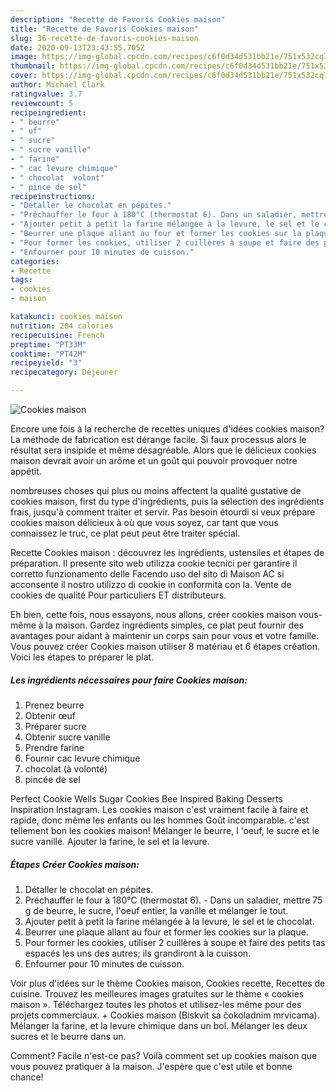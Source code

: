 ```yaml
---
description: "Recette de Favoris Cookies maison"
title: "Recette de Favoris Cookies maison"
slug: 36-recette-de-favoris-cookies-maison
date: 2020-09-13T23:43:55.705Z
image: https://img-global.cpcdn.com/recipes/c6f0d34d531bb21e/751x532cq70/cookies-maison-photo-principale-de-la-recette.jpg
thumbnail: https://img-global.cpcdn.com/recipes/c6f0d34d531bb21e/751x532cq70/cookies-maison-photo-principale-de-la-recette.jpg
cover: https://img-global.cpcdn.com/recipes/c6f0d34d531bb21e/751x532cq70/cookies-maison-photo-principale-de-la-recette.jpg
author: Michael Clark
ratingvalue: 3.7
reviewcount: 5
recipeingredient:
- " beurre"
- " uf"
- " sucre"
- " sucre vanille"
- " farine"
- " cac levure chimique"
- " chocolat  volont"
- " pince de sel"
recipeinstructions:
- "Détaller le chocolat en pépites."
- "Préchauffer le four à 180°C (thermostat 6). Dans un saladier, mettre 75 g de beurre, le sucre, l&#39;oeuf entier, la vanille et mélanger le tout."
- "Ajouter petit à petit la farine mélangée à la levure, le sel et le chocolat."
- "Beurrer une plaque allant au four et former les cookies sur la plaque."
- "Pour former les cookies, utiliser 2 cuillères à soupe et faire des petits tas espacés les uns des autres; ils grandiront à la cuisson."
- "Enfourner pour 10 minutes de cuisson."
categories:
- Recette
tags:
- cookies
- maison

katakunci: cookies maison 
nutrition: 204 calories
recipecuisine: French
preptime: "PT33M"
cooktime: "PT42M"
recipeyield: "3"
recipecategory: Déjeuner

---
```



![Cookies maison](https://img-global.cpcdn.com/recipes/c6f0d34d531bb21e/751x532cq70/cookies-maison-photo-principale-de-la-recette.jpg)

Encore une fois à la recherche de recettes uniques d'idées cookies maison? La méthode de fabrication est dérange facile. Si faux processus alors le résultat sera insipide et même désagréable. Alors que le délicieux cookies maison devrait avoir un arôme et un goût qui pouvoir provoquer notre appétit.

nombreuses choses qui plus ou moins affectent la qualité gustative de cookies maison, first du type d'ingrédients, puis la sélection des ingrédients frais, jusqu'à comment traiter et servir. Pas besoin étourdi si veux prépare cookies maison délicieux à où que vous soyez, car tant que vous connaissez le truc, ce plat peut peut être traiter spécial.

Recette Cookies maison : découvrez les ingrédients, ustensiles et étapes de préparation. Il presente sito web utilizza cookie tecnici per garantire il corretto funzionamento delle Facendo uso del sito di Maison AC si acconsente il nostro utilizzo di cookie in conformità con la. Vente de cookies de qualité Pour particuliers ET distributeurs.


Eh bien, cette fois, nous essayons, nous allons, créer cookies maison vous-même à la maison. Gardez ingrédients simples, ce plat peut fournir des avantages pour aidant à maintenir un corps sain pour vous et votre famille. Vous pouvez créer Cookies maison utiliser 8 matériau et 6 étapes création. Voici les étapes to préparer le plat.

<!--inarticleads1-->

##### Les ingrédients nécessaires pour faire Cookies maison:

1. Prenez  beurre
1. Obtenir  œuf
1. Préparer  sucre
1. Obtenir  sucre vanille
1. Prendre  farine
1. Fournir  cac levure chimique
1.   chocolat (à volonté)
1.   pincée de sel


Perfect Cookie Wells Sugar Cookies Bee Inspired Baking Desserts Inspiration Instagram. Les cookies maison c&#39;est vraiment facile à faire et rapide, donc même les enfants ou les hommes Goût incomparable. c&#39;est tellement bon les cookies maison! Mélanger le beurre, l &#39;oeuf, le sucre et le sucre vanillé. Ajouter la farine, le sel et la levure. 

<!--inarticleads2-->

##### Étapes Créer Cookies maison:

1. Détaller le chocolat en pépites.
1. Préchauffer le four à 180°C (thermostat 6). - Dans un saladier, mettre 75 g de beurre, le sucre, l&#39;oeuf entier, la vanille et mélanger le tout.
1. Ajouter petit à petit la farine mélangée à la levure, le sel et le chocolat.
1. Beurrer une plaque allant au four et former les cookies sur la plaque.
1. Pour former les cookies, utiliser 2 cuillères à soupe et faire des petits tas espacés les uns des autres; ils grandiront à la cuisson.
1. Enfourner pour 10 minutes de cuisson.


Voir plus d&#39;idées sur le thème Cookies maison, Cookies recette, Recettes de cuisine. Trouvez les meilleures images gratuites sur le thème « cookies maison ». Téléchargez toutes les photos et utilisez-les même pour des projets commerciaux. + Cookies maison (Biskvit sa čokoladnim mrvicama). Mélanger la farine, et la levure chimique dans un bol. Mélanger les deux sucres et le beurre dans un. 


Comment? Facile n'est-ce pas? Voilà comment set up cookies maison que vous pouvez pratiquer à la maison. J'espère que c'est utile et bonne chance!
